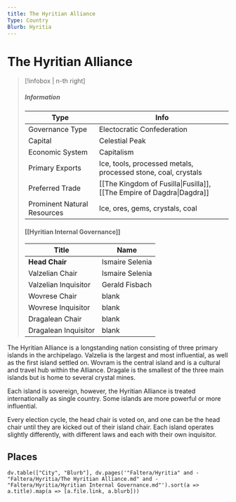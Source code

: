 ```yaml
---
title: The Hyritian Alliance
Type: Country
Blurb: Hyritia
---
```

# The Hyritian Alliance
> [!infobox | n-th right]
> ##### Information
> | Type |  Info |
> | ---- | ---- |
> | Governance Type | Electocratic Confederation |
> | Capital | Celestial Peak |
> | Economic System | Capitalism | 
> | Primary Exports | Ice, tools, processed metals, processed stone, coal, crystals |
> | Preferred Trade | [[The Kingdom of Fusilla\|Fusilla]], [[The Empire of Dagdra\|Dagdra]] | 
> | Prominent Natural Resources | Ice, ores, gems, crystals, coal |
> #### [[Hyritian Internal Governance]]
> | Title | Name |
> | ---- | ---- |
> | **Head Chair** | Ismaire Selenia |
> | Valzelian Chair | Ismaire Selenia |
> | Valzelian Inquisitor | Gerald Fisbach |
> | Wovrese Chair| blank |
> | Wovrese Inquisitor | blank |
> | Dragalean Chair | blank | 
> | Dragalean Inquisitor | blank |

The Hyritian Alliance is a longstanding nation consisting of three primary islands in the archipelago. Valzelia is the largest and most influential, as well as the first island settled on. Wovram is the central island and is a cultural and travel hub within the Alliance. Dragale is the smallest of the three main islands but is home to several crystal mines.

Each island is sovereign, however, the Hyritian Alliance is treated internationally as single country. Some islands are more powerful or more influential. 

Every election cycle, the head chair is voted on, and one can be the head chair until they are kicked out of their island chair. Each island operates slightly differently, with different laws and each with their own inquisitor. 

## Places
```dataviewjs
dv.table(["City", "Blurb"], dv.pages('"Faltera/Hyritia" and -"Faltera/Hyritia/The Hyritian Alliance.md" and -"Faltera/Hyritia/Hyritian Internal Governance.md"').sort(a => a.title).map(a => [a.file.link, a.blurb]))
```
